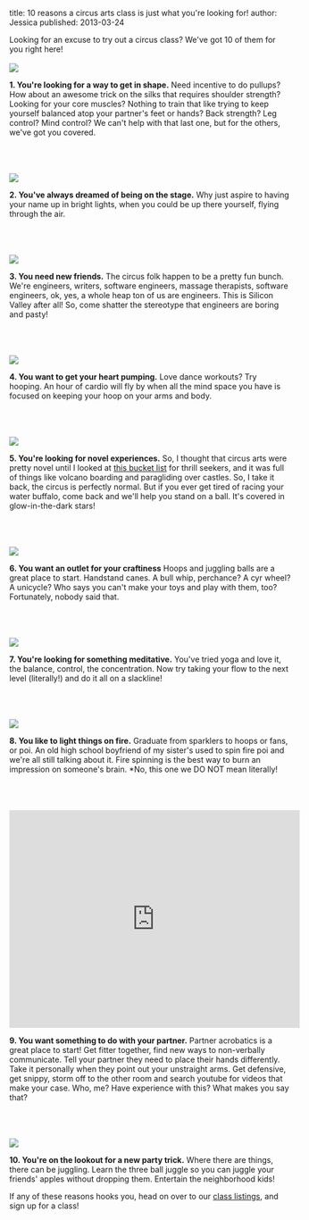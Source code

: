 title: 10 reasons a circus arts class is just what you're looking for!
author: Jessica
published: 2013-03-24

Looking for an excuse to try out a circus class? We've got 10 of them for you right here!
<br>
<br>
<img src="/static/img/blog/sooaerial.jpeg" class="blog-image" style="display: block; margin-left: auto; margin-right: auto">

**1. You're looking for a way to get in shape.** Need incentive to do pullups? How about an awesome trick on the silks that requires shoulder strength? Looking for your core muscles? Nothing to train that like trying to keep yourself balanced atop your partner's feet or hands? Back strength? Leg control? Mind control? We can't help with that last one, but for the others, we've got you covered. 

<br>
<br>
<br>
<img src="/static/img/blog/moni.jpeg" class="blog-image" style="display: block; margin-left: auto; margin-right: auto">

**2. You've always dreamed of being on the stage.** Why just aspire to having your name up in bright lights, when you could be up there yourself, flying through the air. 

<br>
<br>
<br>
<img src="/static/img/blog/friends.jpg" class="blog-image" style="display: block; margin-left: auto; margin-right: auto">

**3. You need new friends.** The circus folk happen to be a pretty fun bunch. We're engineers, writers, software engineers, massage therapists, software engineers, ok, yes, a whole heap ton of us are engineers. This is Silicon Valley after all! So, come shatter the stereotype that engineers are boring and pasty! 

<br>
<br>
<br>
<img src="/static/img/blog/hoops.jpg" class="blog-image" style="display: block; margin-left: auto; margin-right: auto"> 

**4. You want to get your heart pumping.** Love dance workouts? Try hooping. An hour of cardio will fly by when all the mind space you have is focused on keeping your hoop on your arms and body.

<br>
<br>
<br>
<img src="/static/img/blog/jacobball.jpg" class="blog-image" style="display: block; margin-left: auto; margin-right: auto">

**5. You're looking for novel experiences.** So, I thought that circus arts were pretty novel until I looked at  [this bucket list](http://travel.cnn.com/explorations/play/50-thrilling-experiences-116798) for thrill seekers, and it was full of things like volcano boarding and paragliding over castles. So, I take it back, the circus is perfectly normal. But if you ever get tired of racing your water buffalo, come back and we'll help you stand on a ball. It's covered in glow-in-the-dark stars! 

<br>
<br>
<br>
<img src="/static/img/blog/hoopsballs.JPG" class="blog-image" style="display: block; margin-left: auto; margin-right: auto">

**6. You want an outlet for your craftiness** Hoops and juggling balls are a great place to start. Handstand canes. A bull whip, perchance? A cyr wheel? A unicycle? Who says you can't make your toys and play with them, too? Fortunately, nobody said that.

<br>
<br>
<br>
<img src="/static/img/blog/liz.jpg" class="blog-image" style="display: block; margin-left: auto; margin-right: auto">

**7. You're looking for something meditative.** You've tried yoga and love it, the balance, control, the concentration. Now try taking your flow to the next level (literally!) and do it all on a slackline! 

<br>
<br>
<br>
<img src="/static/img/blog/sadira.jpg" class="blog-image" style="display: block; margin-left: auto; margin-right: auto">

**8. You like to light things on fire.** Graduate from sparklers to hoops or fans, or poi. An old high school boyfriend of my sister's used to spin fire poi and we're all still talking about it. Fire spinning is the best way to burn an impression on someone's brain. *No, this one we DO NOT mean literally! 

<br>
<br>
<br>
<iframe width="520" height="390" src="http://www.youtube.com/embed/OvtA-ufmo_E" frameborder="0" style="display: block; margin-left: auto; margin-right: auto"> </iframe>

**9. You want something to do with your partner.** Partner acrobatics is a great place to start! Get fitter together, find new ways to non-verbally communicate. Tell your partner they need to place their hands differently. Take it personally when they point out your unstraight arms. Get defensive, get snippy, storm off to the other room and search youtube for videos that make your case. Who, me? Have experience with this? What makes you say that?  

<br>
<br>
<br>
<img src="/static/img/blog/soocosmo.jpg" class="blog-image" style="display: block; margin-left: auto; margin-right: auto">

**10. You're on the lookout for a new party trick.** Where there are things, there can be juggling. Learn the three ball juggle so you can juggle your friends' apples without dropping them. Entertain the neighborhood kids! 


If any of these reasons hooks you, head on over to our [class listings](/classes/), and sign up for a class!